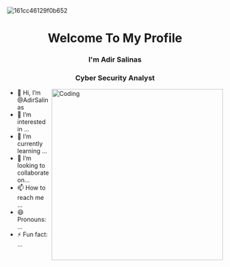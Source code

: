 


![161cc46129f0b652](https://github.com/AdirSalinas/AdirSalinas/assets/162021031/5e17dfd5-c122-490c-b43e-bed0c8616c62)

<h1 align="center">Welcome To My Profile</h1>


### <p align="center">I'm Adir Salinas </p>
### <p align="center">Cyber Security Analyst</p>


<img align="right" alt="Coding" width="400" src="https://i.pinimg.com/564x/1e/a8/4a/1ea84ae20717923f1649df6000866e65.jpg">

- 👋 Hi, I’m @AdirSalinas
- 👀 I’m interested in ...
- 🌱 I’m currently learning ...
- 💞️ I’m looking to collaborate on...
- 📫 How to reach me ...
- 😄 Pronouns: ...
- ⚡ Fun fact: ...

<!---
AdirSalinas/AdirSalinas is a ✨ special ✨ repository because its `README.md` (this file) appears on your GitHub profile.
You can click the Preview link to take a look at your changes.
--->


